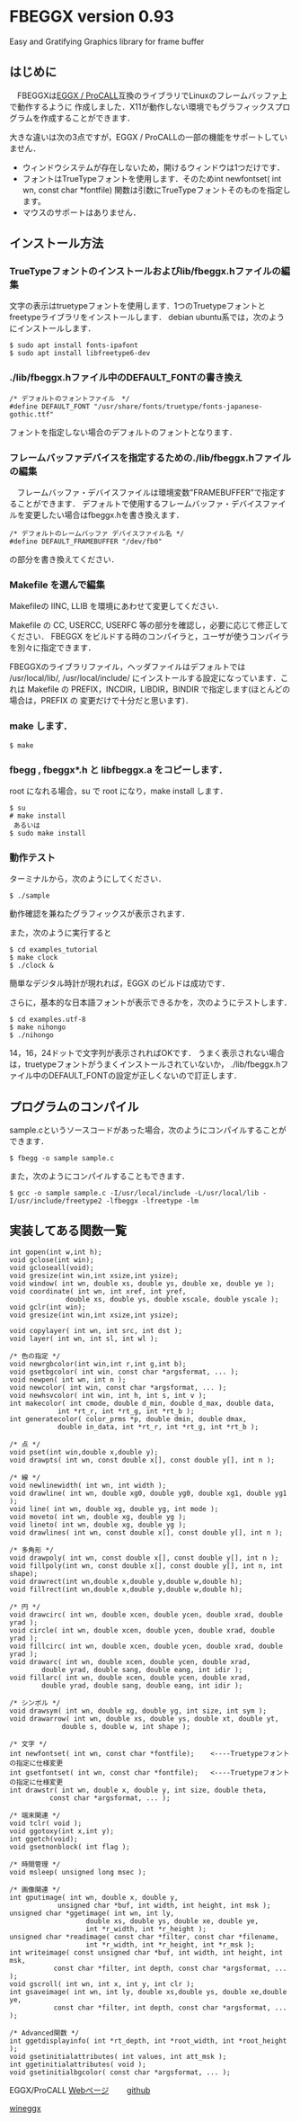 # FBEGGX  version 0.93
Easy and Gratifying Graphics library for frame buffer

## はじめに

　FBEGGXは[EGGX / ProCALL](http://www.ir.isas.jaxa.jp/~cyamauch/eggx_procall/)互換のライブラリでLinuxのフレームバッファ上で動作するように
作成しました．X11が動作しない環境でもグラフィックスプログラムを作成することができます．

大きな違いは次の3点ですが，EGGX / ProCALLの一部の機能をサポートしていません．
- ウィンドウシステムが存在しないため，開けるウィンドウは1つだけです．
- フォントはTrueTypeフォントを使用します．そのためint newfontset( int wn, const char *fontfile) 関数は引数にTrueTypeフォントそのものを指定します。
- マウスのサポートはありません．

## インストール方法

### TrueTypeフォントのインストールおよびlib/fbeggx.hファイルの編集

文字の表示はtruetypeフォントを使用します．1つのTruetypeフォントとfreetypeライブラリをインストールします．
debian ubuntu系では，次のようにインストールします．
```
$ sudo apt install fonts-ipafont
$ sudo apt install libfreetype6-dev
```

### ./lib/fbeggx.hファイル中のDEFAULT_FONTの書き換え
```
/* デフォルトのフォントファイル　*/
#define DEFAULT_FONT "/usr/share/fonts/truetype/fonts-japanese-gothic.ttf"
```
  フォントを指定しない場合のデフォルトのフォントとなります．

### フレームバッファデバイスを指定するための./lib/fbeggx.hファイルの編集

  　フレームバッファ・デバイスファイルは環境変数"FRAMEBUFFER"で指定することができます．
   デフォルトで使用するフレームバッファ・デバイスファイルを変更したい場合はfbeggx.hを書き換えます．
```
/* デフォルトのレームバッファ デバイスファイル名 */
#define DEFAULT_FRAMEBUFFER "/dev/fb0"
```
  の部分を書き換えてください．

### Makefile を選んで編集

Makefileの IINC, LLIB を環境にあわせて変更してください．

Makefile の CC, USERCC, USERFC 等の部分を確認し，必要に応じて修正してください．
FBEGGX をビルドする時のコンパイラと，ユーザが使うコンパイラを別々に指定できます．

FBEGGXのライブラリファイル，ヘッダファイルはデフォルトでは /usr/local/lib/,
/usr/local/include/ にインストールする設定になっています．これは Makefile 
の PREFIX，INCDIR，LIBDIR，BINDIR で指定します(ほとんどの場合は，PREFIX の
変更だけで十分だと思います)．


### make します．
```
$ make
```
### fbegg , fbeggx*.h と libfbeggx.a をコピーします．

root になれる場合，su で root になり，make install します．
```
$ su
# make install
 あるいは
$ sudo make install
```


### 動作テスト

ターミナルから，次のようにしてください．
```
$ ./sample
```
動作確認を兼ねたグラフィックスが表示されます．
  
また，次のように実行すると
```
$ cd examples_tutorial
$ make clock
$ ./clock &
```

簡単なデジタル時計が現れれば，EGGX のビルドは成功です．

さらに，基本的な日本語フォントが表示できるかを，次のようにテストします．
```
$ cd examples.utf-8
$ make nihongo
$ ./nihongo
```
14，16，24ドットで文字列が表示されればOKです．
うまく表示されない場合は，truetypeフォントがうまくインストールされていないか，
./lib/fbeggx.hファイル中のDEFAULT_FONTの設定が正しくないので訂正します．

## プログラムのコンパイル
sample.cというソースコードがあった場合，次のようにコンパイルすることができます．
```
$ fbegg -o sample sample.c
```
また，次のようにコンパイルすることもできます．
```
$ gcc -o sample sample.c -I/usr/local/include -L/usr/local/lib -I/usr/include/freetype2 -lfbeggx -lfreetype -lm
```


## 実装してある関数一覧
```
int gopen(int w,int h);
void gclose(int win);
void gcloseall(void);
void gresize(int win,int xsize,int ysize);
void window( int wn, double xs, double ys, double xe, double ye );
void coordinate( int wn, int xref, int yref,
		      double xs, double ys, double xscale, double yscale );
void gclr(int win);
void gresize(int win,int xsize,int ysize);

void copylayer( int wn, int src, int dst );
void layer( int wn, int sl, int wl );

/* 色の指定 */
void newrgbcolor(int win,int r,int g,int b);
void gsetbgcolor( int win, const char *argsformat, ... );
void newpen( int wn, int n );
void newcolor( int win, const char *argsformat, ... );
void newhsvcolor( int win, int h, int s, int v );
int makecolor( int cmode, double d_min, double d_max, double data,
		    int *rt_r, int *rt_g, int *rt_b );
int generatecolor( color_prms *p, double dmin, double dmax,
			double in_data, int *rt_r, int *rt_g, int *rt_b );
            
/* 点 */
void pset(int win,double x,double y);
void drawpts( int wn, const double x[], const double y[], int n );

/* 線 */
void newlinewidth( int wn, int width );
void drawline( int wn, double xg0, double yg0, double xg1, double yg1 );
void line( int wn, double xg, double yg, int mode );
void moveto( int wn, double xg, double yg );
void lineto( int wn, double xg, double yg );
void drawlines( int wn, const double x[], const double y[], int n );

/* 多角形 */
void drawpoly( int wn, const double x[], const double y[], int n );
void fillpoly(int wn, const double x[], const double y[], int n, int shape);
void drawrect(int wn,double x,double y,double w,double h);
void fillrect(int wn,double x,double y,double w,double h);

/* 円 */
void drawcirc( int wn, double xcen, double ycen, double xrad, double yrad );
void circle( int wn, double xcen, double ycen, double xrad, double yrad );
void fillcirc( int wn, double xcen, double ycen, double xrad, double yrad );
void drawarc( int wn, double xcen, double ycen, double xrad, 
		double yrad, double sang, double eang, int idir );
void fillarc( int wn, double xcen, double ycen, double xrad, 
		double yrad, double sang, double eang, int idir );

/* シンボル */
void drawsym( int wn, double xg, double yg, int size, int sym );
void drawarrow( int wn, double xs, double ys, double xt, double yt, 
		     double s, double w, int shape );

/* 文字 */
int newfontset( int wn, const char *fontfile);    <----Truetypeフォントの指定に仕様変更
int gsetfontset( int wn, const char *fontfile);   <----Truetypeフォントの指定に仕様変更
int drawstr( int wn, double x, double y, int size, double theta,
		  const char *argsformat, ... );

/* 端末関連 */
void tclr( void );
void ggotoxy(int x,int y);
int ggetch(void);
void gsetnonblock( int flag );

/* 時間管理 */
void msleep( unsigned long msec );

/* 画像関連 */
int gputimage( int wn, double x, double y,
		    unsigned char *buf, int width, int height, int msk );
unsigned char *ggetimage( int wn, int ly, 
			       double xs, double ys, double xe, double ye,
			       int *r_width, int *r_height );
unsigned char *readimage( const char *filter, const char *filename,
			       int *r_width, int *r_height, int *r_msk );
int writeimage( const unsigned char *buf, int width, int height, int msk,
		   const char *filter, int depth, const char *argsformat, ... );
void gscroll( int wn, int x, int y, int clr );
int gsaveimage( int wn, int ly, double xs,double ys, double xe,double ye,
		   const char *filter, int depth, const char *argsformat, ... );
           
/* Advanced関数 */
int ggetdisplayinfo( int *rt_depth, int *root_width, int *root_height );
void gsetinitialattributes( int values, int att_msk );
int ggetinitialattributes( void );
void gsetinitialbgcolor( const char *argsformat, ... );
```


EGGX/ProCALL   [Webページ](http://www.ir.isas.jaxa.jp/~cyamauch/eggx_procall/) 　　[github](https://github.com/cyamauch/eggx)

[wineggx](https://github.com/MasutaniLab/wineggx)




